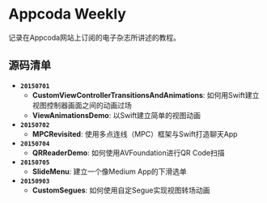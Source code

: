 # Appcoda Weekly
记录在Appcoda网站上订阅的电子杂志所讲述的教程。

## 源码清单
* **`20150701`**
    * **CustomViewControllerTransitionsAndAnimations**: 如何用Swift建立视图控制器画面之间的动画过场
    * **ViewAnimationsDemo**: 以Swift建立简单的视图动画
* **`20150702`**
    * **MPCRevisited**: 使用多点连线（MPC）框架与Swift打造聊天App
* **`20150704`**
    * **QRReaderDemo**: 如何使用AVFoundation进行QR Code扫描
* **`20150705`**
    * **SlideMenu**: 建立一个像Medium App的下滑选单
* **`20150903`**
    * **CustomSegues**: 如何使用自定Segue实现视图转场动画